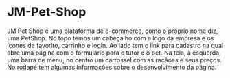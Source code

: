 # JM-Pet-Shop 
JM Pet Shop é uma plataforma de e-commerce, como o próprio nome diz, uma PetShop.
No topo temos um cabeçalho com a logo da empresa e os ícones de favorito, carrinho e login. Ao lado tem o link para cadastro na qual abre uma página com o formulário para o tutor e o pet.
Na tela, à esquerda, uma barra de menu, no centro um carrossel com as raçãoes e seus preços.
No rodapé tem algumas informações sobre o desenvolvimento da página.
